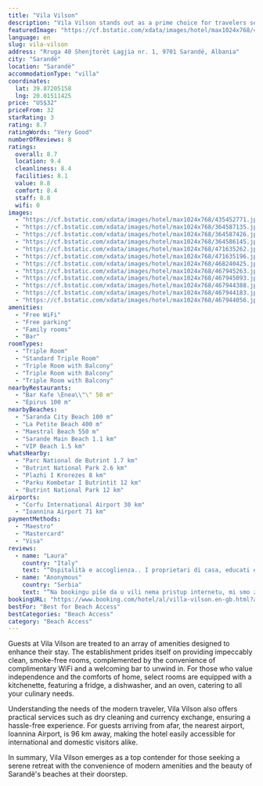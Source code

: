```yaml
---
title: "Vila Vilson"
description: "Vila Vilson stands out as a prime choice for travelers seeking comfort and convenience in Sarandë."
featuredImage: "https://cf.bstatic.com/xdata/images/hotel/max1024x768/435452771.jpg?k=de51d9c3fad8cc3df3ce66015656d2b2778837f2d36769d92925efc6eb6f6e31&o=&hp=1"
language: en
slug: vila-vilson
address: "Rruga 40 Shenjtorët Lagjia nr. 1, 9701 Sarandë, Albania"
city: "Sarandë"
location: "Sarandë"
accommodationType: "villa"
coordinates:
  lat: 39.87205158
  lng: 20.01511425
price: "US$32"
priceFrom: 32
starRating: 3
rating: 8.7
ratingWords: "Very Good"
numberOfReviews: 8
ratings:
  overall: 8.7
  location: 9.4
  cleanliness: 8.4
  facilities: 8.1
  value: 8.8
  comfort: 8.4
  staff: 8.8
  wifi: 0
images:
  - "https://cf.bstatic.com/xdata/images/hotel/max1024x768/435452771.jpg?k=de51d9c3fad8cc3df3ce66015656d2b2778837f2d36769d92925efc6eb6f6e31&o=&hp=1"
  - "https://cf.bstatic.com/xdata/images/hotel/max1024x768/364587135.jpg?k=baa21fe588ae88ab3d8a6e76b71eeb4b040599371cc050f4366c391c9bae6696&o=&hp=1"
  - "https://cf.bstatic.com/xdata/images/hotel/max1024x768/364587426.jpg?k=fcfd81ca842ee341bfe8333a99e7e54460883a70c15f1d496042b21c798ac21b&o=&hp=1"
  - "https://cf.bstatic.com/xdata/images/hotel/max1024x768/364586145.jpg?k=cddc273c2536ef710fe0115780423c1893818d2cfa8052307cf242440fa160ad&o=&hp=1"
  - "https://cf.bstatic.com/xdata/images/hotel/max1024x768/471635262.jpg?k=061e98ca397ff20255168a39affe6def2297db70718726fe5907097b500eb81c&o=&hp=1"
  - "https://cf.bstatic.com/xdata/images/hotel/max1024x768/471635196.jpg?k=4b73d79a98847b65b2663d7e1238988627a59ca9f63d27d296bfbae81716f650&o=&hp=1"
  - "https://cf.bstatic.com/xdata/images/hotel/max1024x768/468240425.jpg?k=801365e264c343fa773c5e8e9d90e64a1e34104bab38b38cfdfca093a390d5b3&o=&hp=1"
  - "https://cf.bstatic.com/xdata/images/hotel/max1024x768/467945263.jpg?k=533e296b0a5ef2919f831233dfab9dc0836377642c4ff30f2abb37cf4b14229c&o=&hp=1"
  - "https://cf.bstatic.com/xdata/images/hotel/max1024x768/467945093.jpg?k=f7198cfcf58cb14f917cf9d8c48c9834de020537ad502e60aeb0c9db87f3f27a&o=&hp=1"
  - "https://cf.bstatic.com/xdata/images/hotel/max1024x768/467944388.jpg?k=f6cb52ab84736b0faa0aa3135f5070419d31f3424e2668fa8b3ae3b4c8ee2e1d&o=&hp=1"
  - "https://cf.bstatic.com/xdata/images/hotel/max1024x768/467944183.jpg?k=2b482201c0329c013d7fba47d2a41389a67e5b09fadf69bb783b33135abb98ca&o=&hp=1"
  - "https://cf.bstatic.com/xdata/images/hotel/max1024x768/467944056.jpg?k=1799270c636f02d436f067bed070e77d61e46cffd1ee53fd093bc6f9476a6cb7&o=&hp=1"
amenities:
  - "Free WiFi"
  - "Free parking"
  - "Family rooms"
  - "Bar"
roomTypes:
  - "Triple Room"
  - "Standard Triple Room"
  - "Triple Room with Balcony"
  - "Triple Room with Balcony"
  - "Triple Room with Balcony"
nearbyRestaurants:
  - "Bar Kafe \Enea\\"\" 50 m"
  - "Epirus 100 m"
nearbyBeaches:
  - "Saranda City Beach 100 m"
  - "La Petite Beach 400 m"
  - "Maestral Beach 550 m"
  - "Sarande Main Beach 1.1 km"
  - "VIP Beach 1.5 km"
whatsNearby:
  - "Parc National de Butrint 1.7 km"
  - "Butrint National Park 2.6 km"
  - "Plazhi I Krorezes 8 km"
  - "Parku Kombetar I Butrintit 12 km"
  - "Butrint National Park 12 km"
airports:
  - "Corfu International Airport 30 km"
  - "Ioannina Airport 71 km"
paymentMethods:
  - "Maestro"
  - "Mastercard"
  - "Visa"
reviews:
  - name: "Laura"
    country: "Italy"
    text: "“Ospitalità e accoglienza.. I proprietari di casa, educati e disponibili.. La posizione dell' alloggio è comodo, veramente vicina al mare, market, panettiere e ristoranti... Consiglio questo alloggio a tutti!”"
  - name: "Anonymous"
    country: "Serbia"
    text: "“Na bookingu piše da u vili nema pristup internetu, mi smo za svo vreme imali internet, sobe su veoma čiste, menjali su nam posteljinu i peškire stalno, šta god da smo od gazdarice potražili sve su nam u trenutku omogućili...izuzetno prijatni i...”"
bookingURL: "https://www.booking.com/hotel/al/villa-vilson.en-gb.html?aid=8035640"
bestFor: "Best for Beach Access"
bestCategories: "Beach Access"
category: "Beach Access"
---
```


Guests at Vila Vilson are treated to an array of amenities designed to enhance their stay. The establishment prides itself on providing impeccably clean, smoke-free rooms, complemented by the convenience of complimentary WiFi and a welcoming bar to unwind in. For those who value independence and the comforts of home, select rooms are equipped with a kitchenette, featuring a fridge, a dishwasher, and an oven, catering to all your culinary needs.

Understanding the needs of the modern traveler, Vila Vilson also offers practical services such as dry cleaning and currency exchange, ensuring a hassle-free experience. For guests arriving from afar, the nearest airport, Ioannina Airport, is 96 km away, making the hotel easily accessible for international and domestic visitors alike.

In summary, Vila Vilson emerges as a top contender for those seeking a serene retreat with the convenience of modern amenities and the beauty of Sarandë's beaches at their doorstep.